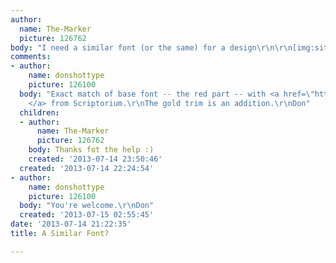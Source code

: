 ```yaml
---
author:
  name: The-Marker
  picture: 126762
body: "I need a similar font (or the same) for a design\r\n\r\n[img:sites/default/files/old-images/500px-Magicka_Wordmark_6326.svg.png]"
comments:
- author:
    name: donshottype
    picture: 126100
  body: "Exact match of base font -- the red part -- with <a href=\"http://www.myfonts.com/fonts/scriptorium/stonecross/\">Stonecross
    </a> from Scriptorium.\r\nThe gold trim is an addition.\r\nDon"
  children:
  - author:
      name: The-Marker
      picture: 126762
    body: Thanks fot the help :)
    created: '2013-07-14 23:50:46'
  created: '2013-07-14 22:24:54'
- author:
    name: donshottype
    picture: 126100
  body: "You're welcome.\r\nDon"
  created: '2013-07-15 02:55:45'
date: '2013-07-14 21:22:35'
title: A Similar Font?

---
```

